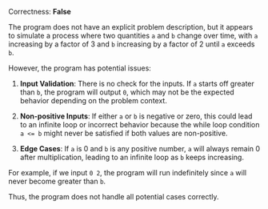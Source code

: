 Correctness: **False**

The program does not have an explicit problem description, but it appears to simulate a process where two quantities `a` and `b` change over time, with `a` increasing by a factor of 3 and `b` increasing by a factor of 2 until `a` exceeds `b`. 

However, the program has potential issues:

1. **Input Validation**: There is no check for the inputs. If `a` starts off greater than `b`, the program will output `0`, which may not be the expected behavior depending on the problem context.
   
2. **Non-positive Inputs**: If either `a` or `b` is negative or zero, this could lead to an infinite loop or incorrect behavior because the while loop condition `a <= b` might never be satisfied if both values are non-positive.

3. **Edge Cases**: If `a` is 0 and `b` is any positive number, `a` will always remain 0 after multiplication, leading to an infinite loop as `b` keeps increasing.

For example, if we input `0 2`, the program will run indefinitely since `a` will never become greater than `b`.

Thus, the program does not handle all potential cases correctly.